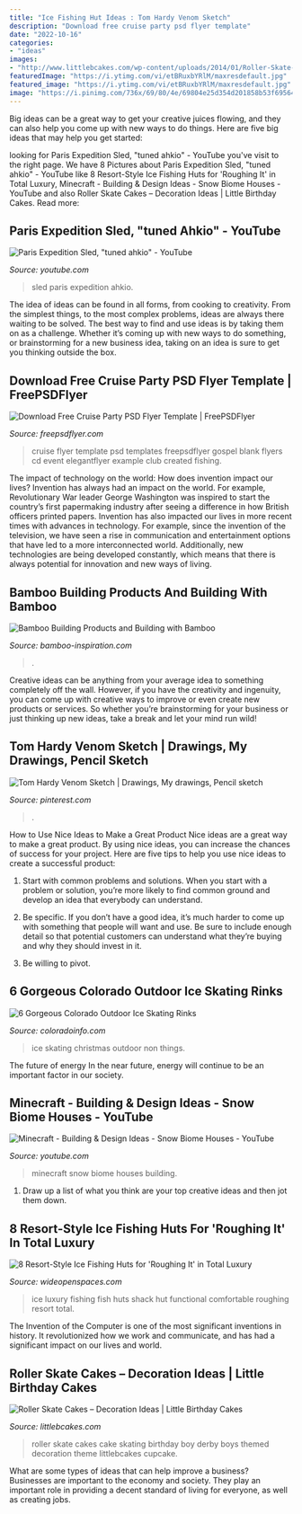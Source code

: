 ```yaml
---
title: "Ice Fishing Hut Ideas : Tom Hardy Venom Sketch"
description: "Download free cruise party psd flyer template"
date: "2022-10-16"
categories:
- "ideas"
images:
- "http://www.littlebcakes.com/wp-content/uploads/2014/01/Roller-Skate-Cakes-Images.jpg"
featuredImage: "https://i.ytimg.com/vi/etBRuxbYRlM/maxresdefault.jpg"
featured_image: "https://i.ytimg.com/vi/etBRuxbYRlM/maxresdefault.jpg"
image: "https://i.pinimg.com/736x/69/80/4e/69804e25d354d201858b53f69564c594.jpg"
---
```



Big ideas can be a great way to get your creative juices flowing, and they can also help you come up with new ways to do things. Here are five big ideas that may help you get started: 

	

		
looking for Paris Expedition Sled, &quot;tuned ahkio&quot; - YouTube you've visit to the right page. We have 8 Pictures about Paris Expedition Sled, &quot;tuned ahkio&quot; - YouTube like 8 Resort-Style Ice Fishing Huts for &#039;Roughing It&#039; in Total Luxury, Minecraft - Building &amp; Design Ideas - Snow Biome Houses - YouTube and also Roller Skate Cakes – Decoration Ideas | Little Birthday Cakes. Read more:
		
    
## Paris Expedition Sled, &quot;tuned Ahkio&quot; - YouTube

<img loading=lazy src="https://i.ytimg.com/vi/etBRuxbYRlM/maxresdefault.jpg" onerror="this.onerror=null;this.src='https://tse2.mm.bing.net/th?id=OIP.raCnfuphq3-NFlMPVRLUaQHaEK&amp;pid=15.1';" alt="Paris Expedition Sled, &quot;tuned ahkio&quot; - YouTube">

_Source: youtube.com_

>sled paris expedition ahkio. 

	

The idea of ideas can be found in all forms, from cooking to creativity. From the simplest things, to the most complex problems, ideas are always there waiting to be solved. The best way to find and use ideas is by taking them on as a challenge. Whether it’s coming up with new ways to do something, or brainstorming for a new business idea, taking on an idea is sure to get you thinking outside the box.

    
## Download Free Cruise Party PSD Flyer Template | FreePSDFlyer

<img loading=lazy src="https://freepsdflyer.com/wp-content/uploads/2015/07/Cruise-Party-Free-Flyer-PSD-Template-Facebook-Cover.jpg" onerror="this.onerror=null;this.src='https://tse3.mm.bing.net/th?id=OIP.zr-Fb73_lRR7HhRv4CwRQQHaKu&amp;pid=15.1';" alt="Download Free Cruise Party PSD Flyer Template | FreePSDFlyer">

_Source: freepsdflyer.com_

>cruise flyer template psd templates freepsdflyer gospel blank flyers cd event elegantflyer example club created fishing. 

	

The impact of technology on the world: How does invention impact our lives?
Invention has always had an impact on the world. For example, Revolutionary War leader George Washington was inspired to start the country’s first papermaking industry after seeing a difference in how British officers printed papers. Invention has also impacted our lives in more recent times with advances in technology. For example, since the invention of the television, we have seen a rise in communication and entertainment options that have led to a more interconnected world. Additionally, new technologies are being developed constantly, which means that there is always potential for innovation and new ways of living.

    
## Bamboo Building Products And Building With Bamboo

<img loading=lazy src="https://www.bamboo-inspiration.com/image-files/bamboo-gateway-400.jpg" onerror="this.onerror=null;this.src='https://tse4.mm.bing.net/th?id=OIP.s14Iab_0UzL7pBwwU6v3lwAAAA&amp;pid=15.1';" alt="Bamboo Building Products and Building with Bamboo">

_Source: bamboo-inspiration.com_

>. 

	

Creative ideas can be anything from your average idea to something completely off the wall. However, if you have the creativity and ingenuity, you can come up with creative ways to improve or even create new products or services. So whether you’re brainstorming for your business or just thinking up new ideas, take a break and let your mind run wild!

    
## Tom Hardy Venom Sketch | Drawings, My Drawings, Pencil Sketch

<img loading=lazy src="https://i.pinimg.com/736x/69/80/4e/69804e25d354d201858b53f69564c594.jpg" onerror="this.onerror=null;this.src='https://tse1.mm.bing.net/th?id=OIP.8ecIltDuRozlcLdGL2F-mwHaJ3&amp;pid=15.1';" alt="Tom Hardy Venom Sketch | Drawings, My drawings, Pencil sketch">

_Source: pinterest.com_

>. 

	

How to Use Nice Ideas to Make a Great Product
Nice ideas are a great way to make a great product. By using nice ideas, you can increase the chances of success for your project. Here are five tips to help you use nice ideas to create a successful product:
1. Start with common problems and solutions. When you start with a problem or solution, you’re more likely to find common ground and develop an idea that everybody can understand.

2. Be specific. If you don’t have a good idea, it’s much harder to come up with something that people will want and use. Be sure to include enough detail so that potential customers can understand what they’re buying and why they should invest in it.

3. Be willing to pivot.

    
## 6 Gorgeous Colorado Outdoor Ice Skating Rinks

<img loading=lazy src="https://www.coloradoinfo.com/sites/default/files/styles/open_graph_image/public/gallery/coloradoinfo-outdoor-ice-skating-blog.jpg?itok=BvwGpkGH" onerror="this.onerror=null;this.src='https://tse2.mm.bing.net/th?id=OIP.cqbuXlfpp9a_hcPg0fj6vQHaFj&amp;pid=15.1';" alt="6 Gorgeous Colorado Outdoor Ice Skating Rinks">

_Source: coloradoinfo.com_

>ice skating christmas outdoor non things. 

	

The future of energy
In the near future, energy will continue to be an important factor in our society.

    
## Minecraft - Building &amp; Design Ideas - Snow Biome Houses - YouTube

<img loading=lazy src="http://i.ytimg.com/vi/TjPPSEnTTww/maxresdefault.jpg" onerror="this.onerror=null;this.src='https://tse4.mm.bing.net/th?id=OIP.6M0FXEToaXIQy10h5WZVPAHaEK&amp;pid=15.1';" alt="Minecraft - Building &amp; Design Ideas - Snow Biome Houses - YouTube">

_Source: youtube.com_

>minecraft snow biome houses building. 

	

1. Draw up a list of what you think are your top creative ideas and then jot them down.

    
## 8 Resort-Style Ice Fishing Huts For &#039;Roughing It&#039; In Total Luxury

<img loading=lazy src="http://cdn0.wideopenspaces.com/wp-content/uploads/2016/01/Ice-hut-5.jpg" onerror="this.onerror=null;this.src='https://tse2.mm.bing.net/th?id=OIP.hN-qLBRKCq_24dJgQZzEQAHaDt&amp;pid=15.1';" alt="8 Resort-Style Ice Fishing Huts for &#039;Roughing It&#039; in Total Luxury">

_Source: wideopenspaces.com_

>ice luxury fishing fish huts shack hut functional comfortable roughing resort total. 

	

The Invention of the Computer is one of the most significant inventions in history. It revolutionized how we work and communicate, and has had a significant impact on our lives and world.

    
## Roller Skate Cakes – Decoration Ideas | Little Birthday Cakes

<img loading=lazy src="http://www.littlebcakes.com/wp-content/uploads/2014/01/Roller-Skate-Cakes-Images.jpg" onerror="this.onerror=null;this.src='https://tse1.mm.bing.net/th?id=OIP.Bfd9XTffpg7cCkGOIW1j2AHaHY&amp;pid=15.1';" alt="Roller Skate Cakes – Decoration Ideas | Little Birthday Cakes">

_Source: littlebcakes.com_

>roller skate cakes cake skating birthday boy derby boys themed decoration theme littlebcakes cupcake. 

	

What are some types of ideas that can help improve a business?
Businesses are important to the economy and society. They play an important role in providing a decent standard of living for everyone, as well as creating jobs.

